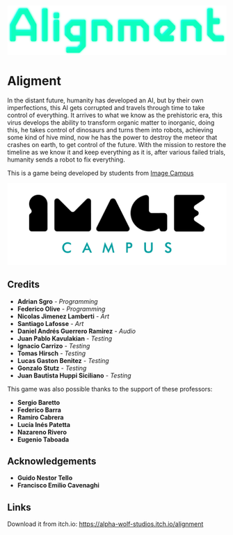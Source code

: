 <p align="center">
<img src="logo.png" alt="Aligment"/>
</p>

# Aligment

In the distant future, humanity has developed an AI, but by their own imperfections, this AI gets corrupted and travels through time to take control of everything.
It arrives to what we know as the prehistoric era, this virus develops the ability to transform organic matter to inorganic, doing this, he takes control of dinosaurs and turns them into robots, achieving some kind of hive mind, now he has the power to destroy the meteor that crashes on earth, to get control of the future.
With the mission to restore the timeline as we know it and keep everything as it is, after various failed trials, humanity sends a robot to fix everything.

This is a game being developed by students from <a href="https://www.imagecampus.edu.ar/">Image Campus</a>

<p align="center">
  <a href="https://www.imagecampus.edu.ar/">
    <img src="logo-image-campus.png" alt="Image Campus"/>
  </a> 
</p>


## Credits

- **Adrian Sgro** - *Programming*
- **Federico Olive** - *Programming*
- **Nicolas Jimenez Lamberti** - *Art*
- **Santiago Lafosse** - *Art*
- **Daniel Andrés Guerrero Ramirez** - *Audio*
- **Juan Pablo Kavulakian** - *Testing*
- **Ignacio Carrizo** - *Testing*
- **Tomas Hirsch** - *Testing*
- **Lucas Gaston Benitez** - *Testing*
- **Gonzalo Stutz** - *Testing*
- **Juan Bautista Huppi Siciliano** - *Testing*

This game was also possible thanks to the support of these professors:

- **Sergio Baretto**
- **Federico Barra**
- **Ramiro Cabrera**
- **Lucía Inés Patetta**
- **Nazareno Rivero**
- **Eugenio Taboada**


## Acknowledgements

- **Guido Nestor Tello**
- **Francisco Emilio Cavenaghi**


## Links

Download it from itch.io: https://alpha-wolf-studios.itch.io/alignment
